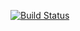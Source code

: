 [![Build Status](https://travis-ci.org/terzim/node-course-2-chat-app.svg?branch=master)](https://travis-ci.org/terzim/node-course-2-chat-app)